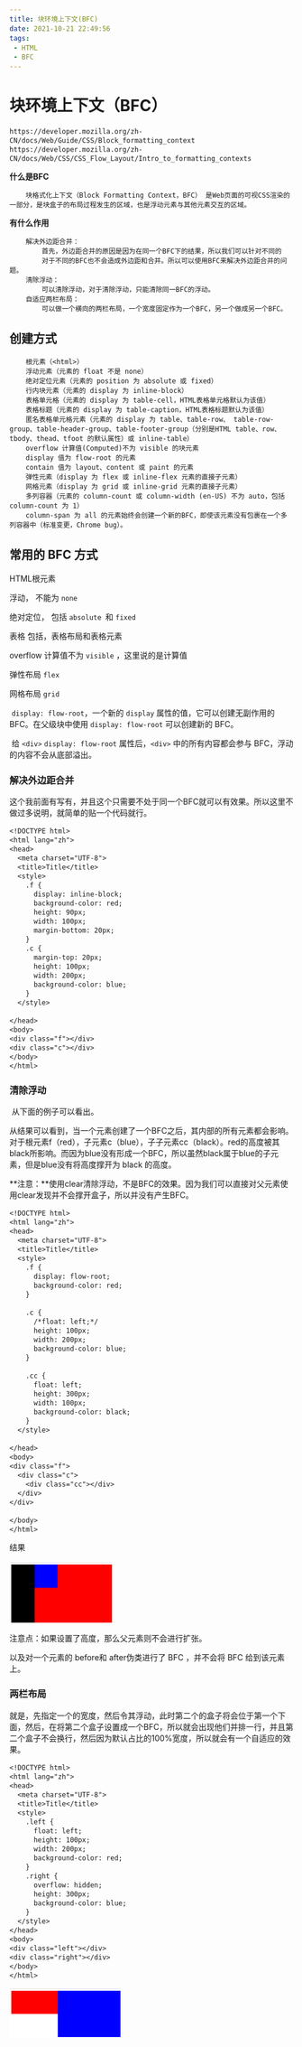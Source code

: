```yaml
---
title: 块环境上下文(BFC)
date: 2021-10-21 22:49:56
tags:
 - HTML
 - BFC
---
```




#  块环境上下文（BFC）

```
https://developer.mozilla.org/zh-CN/docs/Web/Guide/CSS/Block_formatting_context
https://developer.mozilla.org/zh-CN/docs/Web/CSS/CSS_Flow_Layout/Intro_to_formatting_contexts
```



**什么是BFC**

```
	块格式化上下文（Block Formatting Context，BFC） 是Web页面的可视CSS渲染的一部分，是块盒子的布局过程发生的区域，也是浮动元素与其他元素交互的区域。
```

**有什么作用**

```
	解决外边距合并：
		首先，外边距合并的原因是因为在同一个BFC下的结果，所以我们可以针对不同的
		对于不同的BFC也不会造成外边距和合并。所以可以使用BFC来解决外边距合并的问题。
	清除浮动：
		可以清除浮动，对于清除浮动，只能清除同一BFC的浮动。
	自适应两栏布局：
		可以做一个横向的两栏布局，一个宽度固定作为一个BFC，另一个做成另一个BFC。
```



## 创建方式

```
	根元素（<html>）
	浮动元素（元素的 float 不是 none）
	绝对定位元素（元素的 position 为 absolute 或 fixed）
	行内块元素（元素的 display 为 inline-block）
	表格单元格（元素的 display 为 table-cell，HTML表格单元格默认为该值）
	表格标题（元素的 display 为 table-caption，HTML表格标题默认为该值）
	匿名表格单元格元素（元素的 display 为 table、table-row、 table-row-group、table-header-group、table-footer-group（分别是HTML table、row、tbody、thead、tfoot 的默认属性）或 inline-table）
	overflow 计算值(Computed)不为 visible 的块元素
	display 值为 flow-root 的元素
	contain 值为 layout、content 或 paint 的元素
	弹性元素（display 为 flex 或 inline-flex 元素的直接子元素）
	网格元素（display 为 grid 或 inline-grid 元素的直接子元素）
	多列容器（元素的 column-count 或 column-width (en-US) 不为 auto，包括 column-count 为 1）
	column-span 为 all 的元素始终会创建一个新的BFC，即使该元素没有包裹在一个多列容器中（标准变更，Chrome bug）。
```



## 常用的 BFC 方式

HTML根元素

浮动， 不能为 `none`

绝对定位， 包括 `absolute `和 `fixed`

表格	包括，表格布局和表格元素

overflow	计算值不为 `visible` ，这里说的是计算值

弹性布局	`flex`

网格布局	`grid`



​		`display: flow-root`，一个新的 `display` 属性的值，它可以创建无副作用的 BFC。在父级块中使用 `display: flow-root` 可以创建新的 BFC。

​		给 `<div>` `display: flow-root` 属性后，`<div>` 中的所有内容都会参与 BFC，浮动的内容不会从底部溢出。



### 解决外边距合并

这个我前面有写有，并且这个只需要不处于同一个BFC就可以有效果。所以这里不做过多说明，就简单的贴一个代码就行。

```
<!DOCTYPE html>
<html lang="zh">
<head>
  <meta charset="UTF-8">
  <title>Title</title>
  <style>
    .f {
      display: inline-block;
      background-color: red;
      height: 90px;
      width: 100px;
      margin-bottom: 20px;
    }
    .c {
      margin-top: 20px;
      height: 100px;
      width: 200px;
      background-color: blue;
    }
  </style>

</head>
<body>
<div class="f"></div>
<div class="c"></div>
</body>
</html>
```



### 清除浮动

​		从下面的例子可以看出。

​		从结果可以看到，当一个元素创建了一个BFC之后，其内部的所有元素都会影响。对于根元素f（red），子元素c（blue），子子元素cc（black）。red的高度被其black所影响。而因为blue没有形成一个BFC，所以虽然black属于blue的子元素，但是blue没有将高度撑开为 black 的高度。

**注意：**使用clear清除浮动，不是BFC的效果。因为我们可以直接对父元素使用clear发现并不会撑开盒子，所以并没有产生BFC。

```
<!DOCTYPE html>
<html lang="zh">
<head>
  <meta charset="UTF-8">
  <title>Title</title>
  <style>
    .f {
      display: flow-root;
      background-color: red;
    }

    .c {
      /*float: left;*/
      height: 100px;
      width: 200px;
      background-color: blue;
    }

    .cc {
      float: left;
      height: 300px;
      width: 100px;
      background-color: black;
    }
  </style>

</head>
<body>
<div class="f">
  <div class="c">
    <div class="cc"></div>
  </div>
</div>

</body>
</html>
```

结果

<img src="块环境上下文.assets/image-20211022110540794.png" alt="image-20211022110540794" style="zoom:33%;" />







注意点：如果设置了高度，那么父元素则不会进行扩张。

以及对一个元素的 before和 after伪类进行了 BFC ，并不会将 BFC 给到该元素上。



### 两栏布局

就是，先指定一个的宽度，然后令其浮动，此时第二个的盒子将会位于第一个下面，然后，在将第二个盒子设置成一个BFC，所以就会出现他们并排一行，并且第二个盒子不会换行，然后因为默认占比的100%宽度，所以就会有一个自适应的效果。

```
<!DOCTYPE html>
<html lang="zh">
<head>
  <meta charset="UTF-8">
  <title>Title</title>
  <style>
    .left {
      float: left;
      height: 100px;
      width: 200px;
      background-color: red;
    }
    .right {
      overflow: hidden;
      height: 300px;
      background-color: blue;
    }
  </style>
</head>
<body>
<div class="left"></div>
<div class="right"></div>
</body>
</html>
```



<img src="块环境上下文.assets/image-20211022161542404.png" alt="image-20211022161542404" style="zoom:33%;" />

